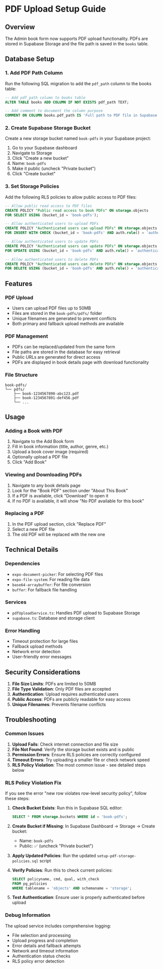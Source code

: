 # PDF Upload Setup Guide

## Overview
The Admin book form now supports PDF upload functionality. PDFs are stored in Supabase Storage and the file path is saved in the `books` table.

## Database Setup

### 1. Add PDF Path Column
Run the following SQL migration to add the `pdf_path` column to the books table:

```sql
-- Add pdf_path column to books table
ALTER TABLE books ADD COLUMN IF NOT EXISTS pdf_path TEXT;

-- Add comment to document the column purpose
COMMENT ON COLUMN books.pdf_path IS 'Full path to PDF file in Supabase Storage (e.g., book-pdfs/filename.pdf)';
```

### 2. Create Supabase Storage Bucket
Create a new storage bucket named `book-pdfs` in your Supabase project:

1. Go to your Supabase dashboard
2. Navigate to Storage
3. Click "Create a new bucket"
4. Name: `book-pdfs`
5. Make it public (uncheck "Private bucket")
6. Click "Create bucket"

### 3. Set Storage Policies
Add the following RLS policies to allow public access to PDF files:

```sql
-- Allow public read access to PDF files
CREATE POLICY "Public read access to book PDFs" ON storage.objects
FOR SELECT USING (bucket_id = 'book-pdfs');

-- Allow authenticated users to upload PDFs
CREATE POLICY "Authenticated users can upload PDFs" ON storage.objects
FOR INSERT WITH CHECK (bucket_id = 'book-pdfs' AND auth.role() = 'authenticated');

-- Allow authenticated users to update PDFs
CREATE POLICY "Authenticated users can update PDFs" ON storage.objects
FOR UPDATE USING (bucket_id = 'book-pdfs' AND auth.role() = 'authenticated');

-- Allow authenticated users to delete PDFs
CREATE POLICY "Authenticated users can delete PDFs" ON storage.objects
FOR DELETE USING (bucket_id = 'book-pdfs' AND auth.role() = 'authenticated');
```

## Features

### PDF Upload
- Users can upload PDF files up to 50MB
- Files are stored in the `book-pdfs/pdfs/` folder
- Unique filenames are generated to prevent conflicts
- Both primary and fallback upload methods are available

### PDF Management
- PDFs can be replaced/updated from the same form
- File paths are stored in the database for easy retrieval
- Public URLs are generated for direct access
- PDFs are displayed in book details page with download functionality

### File Structure
```
book-pdfs/
└── pdfs/
    ├── book-1234567890-abc123.pdf
    ├── book-1234567891-def456.pdf
    └── ...
```

## Usage

### Adding a Book with PDF
1. Navigate to the Add Book form
2. Fill in book information (title, author, genre, etc.)
3. Upload a book cover image (required)
4. Optionally upload a PDF file
5. Click "Add Book"

### Viewing and Downloading PDFs
1. Navigate to any book details page
2. Look for the "Book PDF" section under "About This Book"
3. If a PDF is available, click "Download" to open it
4. If no PDF is available, it will show "No PDF available for this book"

### Replacing a PDF
1. In the PDF upload section, click "Replace PDF"
2. Select a new PDF file
3. The old PDF will be replaced with the new one

## Technical Details

### Dependencies
- `expo-document-picker`: For selecting PDF files
- `expo-file-system`: For reading file data
- `base64-arraybuffer`: For file conversion
- `buffer`: For fallback file handling

### Services
- `pdfUploadService.ts`: Handles PDF upload to Supabase Storage
- `supabase.ts`: Database and storage client

### Error Handling
- Timeout protection for large files
- Fallback upload methods
- Network error detection
- User-friendly error messages

## Security Considerations

1. **File Size Limits**: PDFs are limited to 50MB
2. **File Type Validation**: Only PDF files are accepted
3. **Authentication**: Upload requires authenticated users
4. **Public Access**: PDFs are publicly readable for easy access
5. **Unique Filenames**: Prevents filename conflicts

## Troubleshooting

### Common Issues

1. **Upload Fails**: Check internet connection and file size
2. **File Not Found**: Verify the storage bucket exists and is public
3. **Permission Errors**: Ensure RLS policies are correctly configured
4. **Timeout Errors**: Try uploading a smaller file or check network speed
5. **RLS Policy Violation**: The most common issue - see detailed steps below

### RLS Policy Violation Fix

If you see the error "new row violates row-level security policy", follow these steps:

1. **Check Bucket Exists**: Run this in Supabase SQL editor:
   ```sql
   SELECT * FROM storage.buckets WHERE id = 'book-pdfs';
   ```

2. **Create Bucket if Missing**: In Supabase Dashboard → Storage → Create bucket:
   - Name: `book-pdfs`
   - Public: ✅ (uncheck "Private bucket")

3. **Apply Updated Policies**: Run the updated `setup-pdf-storage-policies.sql` script

4. **Verify Policies**: Run this to check current policies:
   ```sql
   SELECT policyname, cmd, qual, with_check
   FROM pg_policies 
   WHERE tablename = 'objects' AND schemaname = 'storage';
   ```

5. **Test Authentication**: Ensure user is properly authenticated before upload

### Debug Information
The upload service includes comprehensive logging:
- File selection and processing
- Upload progress and completion
- Error details and fallback attempts
- Network and timeout information
- Authentication status checks
- RLS policy error detection 